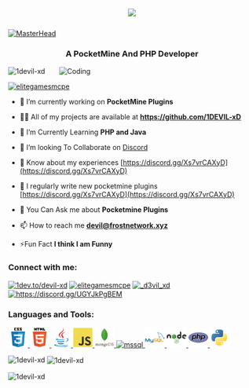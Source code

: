 ## <p align="center"> <a href="https://github.com/DenverCoder1/readme-typing-svg"><img src="https://readme-typing-svg.demolab.com/?lines=Hey+There+Myself+Devil;A+Self+Taught+PHP+Developer;Creator+And+Founder+of+EliteGames"></a> </p>
[![MasterHead](https://camo.githubusercontent.com/5346f5a9b63e9e93ff8265ebb05eeda7fc03e48dfe766ba177c788e5c65c6c86/68747470733a2f2f312e62702e626c6f6773706f742e636f6d2f2d37413457796e774c734d772f58624270435847386648492f41414141414141414d74342f754f613162704c736b5967727747626c6c6853753253446a5f4d69673853584a51434c63424741735948512f73313630302f323030305f36303070782e676966)](https://rishavchanda.io)
<h3 align="center">A PocketMine And PHP Developer</h3>
<img align="right" alt="Coding" width="400" src="https://cdn.dribbble.com/users/1162077/screenshots/3848914/media/7ed7d5ca074b48b328150e5a231e8d1f.gif">

<p align="left"> <img src="https://komarev.com/ghpvc/?username=1devil-xd&label=Profile%20views&color=0e75b6&style=flat" alt="1devil-xd" /> </p>

<p align="left"> <a href="https://twitter.com/elitegamesmcpe" target="blank"><img src="https://img.shields.io/twitter/follow/elitegamesmcpe?logo=twitter&style=for-the-badge" alt="elitegamesmcpe" /></a> </p>

- 🔭 I’m currently working on **PocketMine Plugins**

- 👨‍💻 All of my projects are available at **https://github.com/1DEVIL-xD**

- 👯 I’m Currently Learning **PHP and Java**

- 🤝 I’m looking To Collaborate on [Discord]([https://discord.gg/UGYJkPgBEM](https://discord.gg/Xs7vrCAXyD))

- 📄 Know about my experiences [https://discord.gg/Xs7vrCAXyD](https://discord.gg/Xs7vrCAXyD)

- 📝 I regularly write new pocketmine plugins [https://discord.gg/Xs7vrCAXyD](https://discord.gg/Xs7vrCAXyD)

- 💬 You Can Ask me about **Pocketmine Plugins**

- 📫 How to reach me **devil@frostnetwork.xyz**

- ⚡Fun Fact **I think I am Funny**

<h3 align="left">Connect with me:</h3>
<p align="left">
<a href="https://dev.to/1dev.to/devil-xd" target="blank"><img align="center" src="https://raw.githubusercontent.com/rahuldkjain/github-profile-readme-generator/master/src/images/icons/Social/devto.svg" alt="1dev.to/devil-xd" height="30" width="40" /></a>
<a href="https://twitter.com/elitegamesmcpe" target="blank"><img align="center" src="https://raw.githubusercontent.com/rahuldkjain/github-profile-readme-generator/master/src/images/icons/Social/twitter.svg" alt="elitegamesmcpe" height="30" width="40" /></a>
<a href="https://instagram.com/_d3vil_xd" target="blank"><img align="center" src="https://raw.githubusercontent.com/rahuldkjain/github-profile-readme-generator/master/src/images/icons/Social/instagram.svg" alt="_d3vil_xd" height="30" width="40" /></a>
<a href="https://discord.gg/https://discord.gg/UGYJkPgBEM" target="blank"><img align="center" src="https://raw.githubusercontent.com/rahuldkjain/github-profile-readme-generator/master/src/images/icons/Social/discord.svg" alt="https://discord.gg/UGYJkPgBEM" height="30" width="40" /></a>
</p>

<h3 align="left">Languages and Tools:</h3>
<p align="left"> <a href="https://www.w3schools.com/css/" target="_blank" rel="noreferrer"> <img src="https://raw.githubusercontent.com/devicons/devicon/master/icons/css3/css3-original-wordmark.svg" alt="css3" width="40" height="40"/> </a> <a href="https://www.w3.org/html/" target="_blank" rel="noreferrer"> <img src="https://raw.githubusercontent.com/devicons/devicon/master/icons/html5/html5-original-wordmark.svg" alt="html5" width="40" height="40"/> </a> <a href="https://www.java.com" target="_blank" rel="noreferrer"> <img src="https://raw.githubusercontent.com/devicons/devicon/master/icons/java/java-original.svg" alt="java" width="40" height="40"/> </a> <a href="https://developer.mozilla.org/en-US/docs/Web/JavaScript" target="_blank" rel="noreferrer"> <img src="https://raw.githubusercontent.com/devicons/devicon/master/icons/javascript/javascript-original.svg" alt="javascript" width="40" height="40"/> </a> <a href="https://www.mongodb.com/" target="_blank" rel="noreferrer"> <img src="https://raw.githubusercontent.com/devicons/devicon/master/icons/mongodb/mongodb-original-wordmark.svg" alt="mongodb" width="40" height="40"/> </a> <a href="https://www.microsoft.com/en-us/sql-server" target="_blank" rel="noreferrer"> <img src="https://www.svgrepo.com/show/303229/microsoft-sql-server-logo.svg" alt="mssql" width="40" height="40"/> </a> <a href="https://www.mysql.com/" target="_blank" rel="noreferrer"> <img src="https://raw.githubusercontent.com/devicons/devicon/master/icons/mysql/mysql-original-wordmark.svg" alt="mysql" width="40" height="40"/> </a> <a href="https://nodejs.org" target="_blank" rel="noreferrer"> <img src="https://raw.githubusercontent.com/devicons/devicon/master/icons/nodejs/nodejs-original-wordmark.svg" alt="nodejs" width="40" height="40"/> </a> <a href="https://www.php.net" target="_blank" rel="noreferrer"> <img src="https://raw.githubusercontent.com/devicons/devicon/master/icons/php/php-original.svg" alt="php" width="40" height="40"/> </a> <a href="https://www.python.org" target="_blank" rel="noreferrer"> <img src="https://raw.githubusercontent.com/devicons/devicon/master/icons/python/python-original.svg" alt="python" width="40" height="40"/> </a> </p>

<p><img align="left" src="https://github-readme-stats.vercel.app/api/top-langs?username=1devil-xd&show_icons=true&locale=en&layout=compact" alt="1devil-xd" /></p>

<p>&nbsp;<img align="center" src="https://github-readme-stats.vercel.app/api?username=1devil-xd&show_icons=true&locale=en" alt="1devil-xd" /></p>

<p><img align="center" src="https://github-readme-streak-stats.herokuapp.com/?user=1devil-xd&" alt="1devil-xd" /></p>

